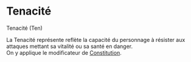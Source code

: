 # Tenacité  

Tenacité (Ten)  

La Tenacité représente reflète la capacité du personnage à résister aux attaques mettant sa vitalité ou sa santé en danger.  
On y applique le modificateur de [Constitution](/personnages/caracteristiques/constitution.md).    
